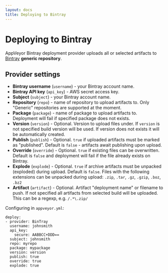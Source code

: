 ```yaml
---
layout: docs
title: Deploying to Bintray
---
```


# Deploying to Bintray

AppVeyor Bintray deployment provider uploads all or selected artifacts to [Bintray](https://bintray.com/) **generic repository**. 

## Provider settings

* **Bintray username** (`username`) - your Bintray account name.
* **Bintray API key** (`api_key`) - AWS secret access key.
* **Subject** (`subject`) - your Bintray account name.
* **Repository** (`repo`) - name of repository to upload artifacts to. Only "Generic" repositories are supported at the moment.
* **Package** (`package`) - name of package to upload artifacts to. Deployment will fail if specified package does not exists.
* **Version** (`version`) - Optional. Version to upload files under. If `version` is not specified build version will be used. If version does not exists it will be automatically created.
* **Publish** (`publish`) - Optional. `true` if uploaded artifacts must be marked as "published". Default is `false` - artifacts await publishing upon upload.
* **Override** (`override`) - Optional. `true` if existing files can be overwritten. Default is `false` and deployment will fail if the file already exists on Bintray.
* **Explode** (`explode`) - Optional. `true` if archive artifacts must be unpacked (exploded) during upload. Default is `false`. Files with the following extensions can be unpacked during upload: `.zip`, `.tar`, `.gz`, `.gzip`, `.boz`, `.bz2`
* **Artifact** (`artifact`) - Optional. Artifact "deployment name" or filename to push. If not specified all artifacts from selected build will be uploaded. This can be a regexp, e.g. `/.*\.zip/`

Configuring in `appveyor.yml`:

    deploy:
    - provider: BinTray
      username: johnsmith
      api_key:
        secure: AABBCC+DDD==
      subject: johnsmith
      repo: myrepo
      package: mypackage
      version: version
      publish: true
      override: true
      explode: true

